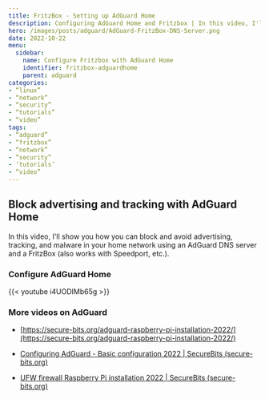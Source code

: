 ```yaml
---
title: FritzBox - Setting up AdGuard Home
description: Configuring AdGuard Home and Fritzbox | In this video, I'll show you how to set up AdGuard Home with a Fritzbox.
hero: /images/posts/adguard/AdGuard-FritzBox-DNS-Server.png
date: 2022-10-22
menu:
  sidebar:
    name: Configure Fritzbox with AdGuard Home
    identifier: fritzbox-adguardhome
    parent: adguard
categories:
- “linux”  
- “network”
- “security”
- “tutorials”
- “video”
tags:
- “adguard”
- “fritzbox”
- “network”
- “security”
- ‘tutorials’
- “video”
---
```

## Block advertising and tracking with AdGuard Home
In this video, I'll show you how you can block and avoid advertising, tracking, and malware in your home network using an AdGuard DNS server and a FritzBox (also works with Speedport, etc.).
### Configure AdGuard Home
{{< youtube i4UODIMb65g >}}
### More videos on AdGuard
- [https://secure-bits.org/adguard-raspberry-pi-installation-2022/](https://secure-bits.org/adguard-raspberry-pi-installation-2022/)
    
- [Configuring AdGuard - Basic configuration 2022 | SecureBits (secure-bits.org)](https://secure-bits.org/adguard-konfigurieren/)
    
- [UFW firewall Raspberry Pi installation 2022 | SecureBits (secure-bits.org)](https://secure-bits.org/ufw-firewall-raspberry-pi/)